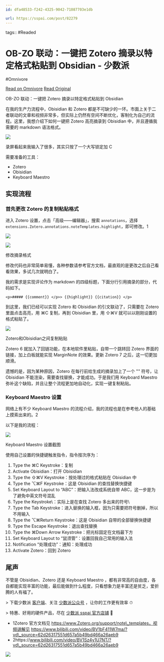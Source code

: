 ```yaml
---
id: dfa48533-f242-4325-9042-71087703e1db

url: https://sspai.com/post/82279
---
```



tags::  #Readed 

# OB-ZO 联动：一键把 Zotero 摘录以特定格式粘贴到 Obsidian - 少数派
#Omnivore

[Read on Omnivore](https://omnivore.app/me/ob-zo-zotero-obsidian-18f6356be51)
[Read Original](https://sspai.com/post/82279)

OB-ZO 联动：一键把 Zotero 摘录以特定格式粘贴到 Obsidian

在我的生产力流程中，Obisidian 和 Zotero 都是不可缺少的一环。市面上关于二者联动的文章和视频非常多，但实际上仍然有空间不断优化，客制化为自己的流程。这里，我想介绍下如何一键把 Zotero 高亮摘录到 Obisidian 中，并且遵循我需要的 markdown 语法格式。

![](https://proxy-prod.omnivore-image-cache.app/0x0,s7ImcLS-arXxwxCtXuy5bMNBknP9hmDaPGG0jklFtw5g/https://cdn.sspai.com/2023/08/22/7d4145797f6a79236b0d9bd0b0f940d6.gif)

录屏看起来我输入了很多，其实只按了一个大写锁定加 C

需要准备的工具：

* Zotero
* Obisidian
* Keyboard Maestro

## 实现流程

### 首先更改 Zotero 的复制粘贴格式

进入 Zotero 设置，点击「高级——编辑器」，搜索 `annotations`，选择 `extensions.Zotero.annotations.noteTemplates.highlight`，即可修改。1

![](https://proxy-prod.omnivore-image-cache.app/0x0,sECqX7tERxRlcyJWrFLDiZK115eyF-59WT_Du4SWjwn8/https://cdn.sspai.com/2023/08/22/2f004bacccc2805f76d3d8b56f7466f0.png?imageView2/2/format/webp)

![](https://proxy-prod.omnivore-image-cache.app/0x0,sUu1TVBioOlSVwToueu9WG2nWoGbYvYgvSVJeDZiCZOY/https://cdn.sspai.com/2023/08/22/df8da5a13cf7d473943ec14915d29d1f.png?imageView2/2/format/webp)

修改摘录格式

修改代码也非常简单易懂，各种参数请参考官方文档，最直观的是更改之后自己看看效果，多试几次就明白了。

我的需求是实现评论作为 markdown 的四级标题，下面分行引用摘录的部分，代码如下。

```django
<p>##### {{comment}} </p>> {{highlight}} {{citation}} </p>
```

到这里，我们已经可以实现 Zotero 和 Obisidian 的引文联动了，只需要在 Zotero 里面点击高亮，用 ⌘C 复制，再到 Obisidian 里，用 ⇧⌘V 就可以以刚刚设置的格式粘贴了。

![](https://proxy-prod.omnivore-image-cache.app/0x0,sT6In07weHQQEeojQ3roo1Rino3T9KWDu4-C2Yyd6CuM/https://cdn.sspai.com/2023/08/22/2106838d345e7377c06d8b2001392049.gif)

Zotero和Obisidian之间复制粘贴

Zotero 6 就加入了回链功能，在本地软件里粘贴，自带一个跳转回 Zotero 界面的链接，加上白板就能实现 MarginNote 的效果。更新 Zotero 7 之后，这一切更加顺滑。

遗憾的是，因为某种原因，Zotero 在每行前给生成的摘录加上了一个 "" 符号，让 Obisidian 不能渲染，需要查找替换，才能成功。于是我们用 Keyboard Maestro 弥补这个缺陷，并且让整个流程更加地自动化，实现一键复制粘贴。

### Keyboard Maestro 设置

网络上有不少 Keyboard Maestro 的流程介绍，我的流程也是在参考他人的基础上摸索出来的。2

以下是我的流程：

![](https://proxy-prod.omnivore-image-cache.app/0x0,sAQ_biAwJ-FA0haO_MDqB_fqTkcWV0wVDSbRShV1D38U/https://cdn.sspai.com/2023/08/22/d44468e7a23922b53e21b2b73e0bbdf4.png?imageView2/2/format/webp)

Keyboard Maestro 设置截图

使用自己设置的快捷键触发指令，指令按次序为：

1. Type the ⌘C Keystroke：复制
2. Activate Obisidian：打开 Obisidian
3. Type the ⇧⌘V Keystroke：按处理过的格式粘贴在 Obisidian 中
4. Type the ⌥⌘F Keystroke：这是 Obisidian 的查找替换快捷键
5. Set Keyboard Layout to “ABC”：把输入法改成系统自带 ABC，这一步是为了避免中英文符号混乱
6. Type the Keystroke\\：实际上是在查找 Zotero 多出来的符号\\
7. Type the Tab Keystroke：进入替换的输入框，因为只需要把符号删掉，所以不用输入
8. Type the ⌥⌘Return Keystroke：这是 Obisidian 自带的全部替换快捷键
9. Type the Escape Keystroke：退出查找替换
10. Type the ⌘Down Arrow Keystroke：把光标固定在文档最下方
11. Set Keyboard Layout to “鼠须管”：设置回我自己常用的输入法
12. Notification “处理成功”：通知：处理成功
13. Activate Zotero：回到 Zotero

## 尾声

不管是 Obisidian、Zotero 还是 Keyboard Maestro ，都有非常高的自由度，各自都能实现丰富的功能，最后能做到什么程度，只看想象力是丰富还是贫乏，爱折腾的人有福了。

\> 下载少数派 [客户端](https://sspai.com/page/client)、关注 [少数派公众号](http://sspai.com/s/KEPQ) ，让你的工作更有效率 ⏱

\> 特惠、好用的硬件产品，尽在 [少数派 sspai 官方店铺](https://shop549593764.taobao.com/?spm=a230r.7195193.1997079397.2.2ddc7e0bPqKQHc) 🛒

* 1Zotero 官方文档见 https://www.Zotero.org/support/note\_templates，视频讲解见 https://www.bilibili.com/video/BV1bF411W7ma/?vd\_source=62d26317551d657a5b49bd466a26aeb9
* 2https://www.bilibili.com/video/BV1Sz4y1U7NT/?vd\_source=62d26317551d657a5b49bd466a26aeb9

[![](https://proxy-prod.omnivore-image-cache.app/0x0,sYafv6i3BXj_CVI8z8HC6jzQ2dVDx3HNevY5n-3X0P_I/https://cdn.sspai.com/2023/2/7/article/c8656602-8fa9-e7d4-2c78-767c454bfce8.jpg?imageMogr2/auto-orient/thumbnail/!1096x252r/gravity/center/crop/1096x252/format/webp/ignore-error/1)](https://sspai.com/a/XJRq3n)

